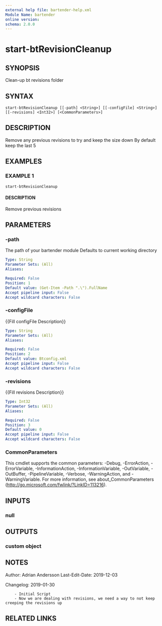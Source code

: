 ```yaml
---
external help file: bartender-help.xml
Module Name: bartender
online version:
schema: 2.0.0
---
```


# start-btRevisionCleanup

## SYNOPSIS
Clean-up bt revisions folder

## SYNTAX

```
start-btRevisionCleanup [[-path] <String>] [[-configFile] <String>] [[-revisions] <Int32>] [<CommonParameters>]
```

## DESCRIPTION
Remove any previous revisions to try and keep the size down
By default keep the last 5

## EXAMPLES

### EXAMPLE 1
```
start-btRevisionCleanup
```

#### DESCRIPTION
Remove previous revisions

## PARAMETERS

### -path
The path of your bartender module
Defaults to current working directory

```yaml
Type: String
Parameter Sets: (All)
Aliases:

Required: False
Position: 1
Default value: (Get-Item -Path ".\").FullName
Accept pipeline input: False
Accept wildcard characters: False
```

### -configFile
{{Fill configFile Description}}

```yaml
Type: String
Parameter Sets: (All)
Aliases:

Required: False
Position: 2
Default value: Btconfig.xml
Accept pipeline input: False
Accept wildcard characters: False
```

### -revisions
{{Fill revisions Description}}

```yaml
Type: Int32
Parameter Sets: (All)
Aliases:

Required: False
Position: 3
Default value: 0
Accept pipeline input: False
Accept wildcard characters: False
```

### CommonParameters
This cmdlet supports the common parameters: -Debug, -ErrorAction, -ErrorVariable, -InformationAction, -InformationVariable, -OutVariable, -OutBuffer, -PipelineVariable, -Verbose, -WarningAction, and -WarningVariable.
For more information, see about_CommonParameters (http://go.microsoft.com/fwlink/?LinkID=113216).

## INPUTS

### null
## OUTPUTS

### custom object
## NOTES
Author: Adrian Andersson
Last-Edit-Date: 2019-12-03


Changelog:
    2019-01-30
        
        - Initial Script
        - Now we are dealing with revisions, we need a way to not keep creeping the revisions up

## RELATED LINKS
